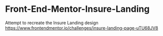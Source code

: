 # Front-End-Mentor-Insure-Landing
Attempt to recreate the Insure Landing design
https://www.frontendmentor.io/challenges/insure-landing-page-uTU68JV8

